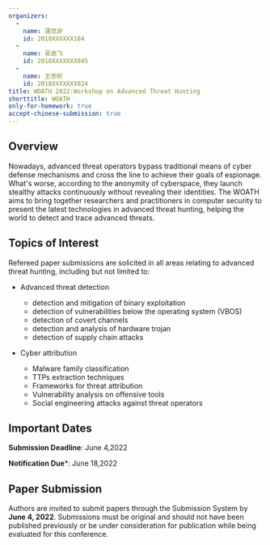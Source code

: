 ```yaml
---
organizers:
  -
    name: 蒲觉非
    id: 2018XXXXXX104
  -
    name: 吴逸飞
    id: 2018XXXXXXX045
  -
    name: 王彦昕
    id: 2018XXXXXXX024
title: WOATH 2022:Workshop on Advanced Threat Hunting
shorttitle: WOATH
only-for-homework: true
accept-chinese-submission: true
---
```


## Overview

Nowadays, advanced threat operators bypass traditional means of cyber defense mechanisms and cross the line to achieve their goals of espionage.  What's worse, according to the anonymity of cyberspace, they launch stealthy attacks continuously without revealing their identities. The WOATH aims to bring together researchers and practitioners in computer security to present the latest technologies in advanced threat hunting, helping the world to detect and trace advanced threats.

## Topics of Interest
Refereed paper submissions are solicited in all areas relating to advanced threat hunting, including but not limited to:

- Advanced threat detection
    - detection and mitigation of binary exploitation
    - detection of vulnerabilities below the operating system (VBOS)
    - detection of covert channels
    - detection and analysis of hardware trojan
    - detection of supply chain attacks

- Cyber attribution
    - Malware family classification
    - TTPs extraction techniques
    - Frameworks for threat attribution
    - Vulnerability analysis on offensive tools
    - Social engineering attacks against threat operators

## Important Dates

**Submission Deadline**: June 4,2022

**Notification Due***: June 18,2022

## Paper Submission

Authors are invited to submit papers through the Submission System
by **June 4, 2022**. Submissions must be original and should not have been
published previously or be under consideration for publication while being
evaluated for this conference.
